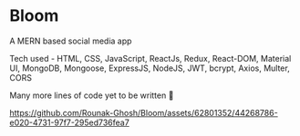# Bloom
A MERN based social media app

Tech used - HTML, CSS, JavaScript, ReactJs, Redux, React-DOM, Material UI, MongoDB, Mongoose, ExpressJS, NodeJS, JWT, bcrypt, Axios, Multer, CORS

Many more lines of code yet to be written 🥲

https://github.com/Rounak-Ghosh/Bloom/assets/62801352/44268786-e020-4731-97f7-295ed736fea7
